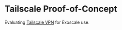 Tailscale Proof-of-Concept
=====

Evaluating [Tailscale VPN](https://tailscale.com) for Exoscale use.

